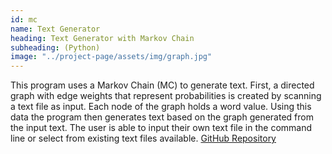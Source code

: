 ```yaml
---
id: mc
name: Text Generator
heading: Text Generator with Markov Chain
subheading: (Python)
image: "../project-page/assets/img/graph.jpg"
---
```


This program uses a Markov Chain (MC) to generate text. First, a directed graph with edge weights that represent probabilities is created by scanning a text file as input. Each node of the graph holds a word value. Using this data the program then generates text based on the graph generated from the input text. The user is able to input their own text file in the command line or select from existing text files available. [GitHub Repository](https://www.github.com)
